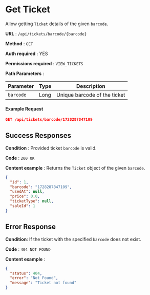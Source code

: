 # Get Ticket

Allow getting `Ticket` details of the given `barcode`.

**URL** : `/api/tickets/barcode/{barcode}`

**Method** : `GET`

**Auth required** : YES

**Permissions required** : `VIEW_TICKETS`

**Path Parameters** :

| Parameter | Type | Description                  |
| --------- | ---- | ---------------------------- |
| `barcode` | Long | Unique barcode of the ticket |

#### Example Request

```json
GET /api/tickets/barcode/1728287847109
```

## Success Responses

**Condition** : Provided ticket `barcode` is valid.

**Code** : `200 OK`

**Content example** : Returns the `Ticket` object of the given `barcode`.

```json
{
  "id": 1,
  "barcode": "1728287847109",
  "usedAt": null,
  "price": 0.0,
  "ticketType": null,
  "saleId": 1
}
```

## Error Response

**Condition**: If the ticket with the specified `barcode` does not exist.

**Code** : `404 NOT FOUND`

**Content example** :

```json
{
  "status": 404,
  "error": "Not Found",
  "message": "Ticket not found"
}
```
